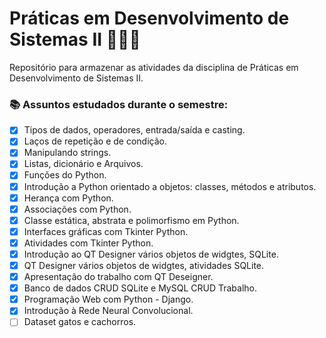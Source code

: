 # Práticas em Desenvolvimento de Sistemas II 👩🏻‍💻

Repositório para armazenar as atividades da disciplina de Práticas em Desenvolvimento de Sistemas II.

### 📚 Assuntos estudados durante o  semestre:

- [x] Tipos de dados, operadores, entrada/saída e casting.
- [x] Laços de repetição e de condição.
- [x] Manipulando strings.
- [x] Listas, dicionário e Arquivos.
- [x] Funções do Python.
- [x] Introdução a Python orientado a objetos: classes, métodos e atributos.
- [x] Herança com Python.
- [x] Associações com Python.
- [x] Classe estática, abstrata e polimorfismo em Python.
- [x] Interfaces gráficas com Tkinter Python.
- [x] Atividades com Tkinter Python.
- [x] Introdução ao QT Designer vários objetos de widgtes, SQLite.
- [x] QT Designer vários objetos de widgtes, atividades SQLite.
- [x] Apresentação do trabalho com QT Deseigner.
- [x] Banco de dados CRUD SQLite e MySQL CRUD Trabalho.
- [x] Programação Web com Python - Django.
- [x] Introdução à Rede Neural Convolucional.
- [ ] Dataset gatos e cachorros.
